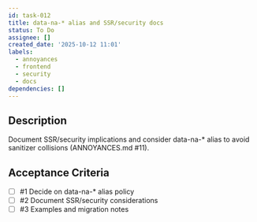 ```yaml
---
id: task-012
title: data-na-* alias and SSR/security docs
status: To Do
assignee: []
created_date: '2025-10-12 11:01'
labels:
  - annoyances
  - frontend
  - security
  - docs
dependencies: []
---
```


## Description

<!-- SECTION:DESCRIPTION:BEGIN -->
Document SSR/security implications and consider data-na-* alias to avoid sanitizer collisions (ANNOYANCES.md #11).
<!-- SECTION:DESCRIPTION:END -->

## Acceptance Criteria
<!-- AC:BEGIN -->
- [ ] #1 Decide on data-na-* alias policy
- [ ] #2 Document SSR/security considerations
- [ ] #3 Examples and migration notes
<!-- AC:END -->
